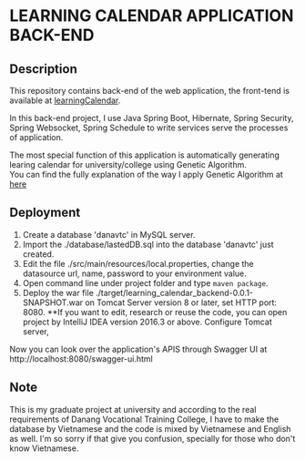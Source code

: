 # LEARNING CALENDAR APPLICATION BACK-END
## Description
This repository contains back-end of the web application, the front-tend is available at [learningCalendar](http://example.com).  

In this back-end project, I use Java Spring Boot, Hibernate, Spring Security, Spring Websocket, Spring Schedule to write services serve the processes of application.
 
The most special function of this application is automatically generating learing calendar for university/college using Genetic Algorithm.  
You can find the fully explanation of the way I apply Genetic Algorithm at [here](ttps://google.com )

## Deployment
1. Create a database 'danavtc' in MySQL server.
2. Import the ./database/lastedDB.sql into the database 'danavtc' just created.
3. Edit the file ./src/main/resources/local.properties, change the datasource url, name, password to your environment value.
4. Open command line under project folder and type `maven package`.
5. Deploy the war file ./target/learning_calendar_backend-0.0.1-SNAPSHOT.war on Tomcat Server version 8 or later, set HTTP port: 8080.
**If you want to edit, research or reuse the code, you can open project by IntelliJ IDEA version 2016.3 or above. Configure Tomcat server, 

Now you can look over the application's APIS through Swagger UI at http://localhost:8080/swagger-ui.html

## Note
This is my graduate project at university and according to the real requirements of Danang Vocational Training College,
I have to make the database by Vietnamese and the code is mixed by Vietnamese and English as well.
I'm so sorry if that give you confusion, specially for those who don't know Vietnamese.
